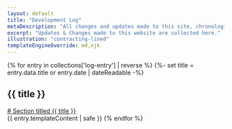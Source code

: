 ```yaml
---
layout: default
title: "Development Log"
metaDescription: "All changes and updates made to this site, chronologically listed."
excerpt: "Updates & Changes made to this website are collected here."
illustration: "contracting-lined"
templateEngineOverride: md,njk
---
```


{% for entry in collections['log-entry'] | reverse %}
    {%- set title = entry.data.title or entry.date | dateReadable -%}
    <div class="main__heading-wrapper">
        <h2 id="{{ title | slug }}">{{ title }}</h2>
        <a class="main__heading-link" href="#{{ title | slug }}">
            <span aria-hidden="true">#</span>
            <span class="sr-only">Section titled {{ title }}</span>
        </a>
    </div>
    {{ entry.templateContent | safe }}
{% endfor %}